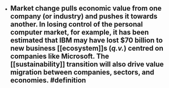 - Market change pulls economic value from one company (or industry) and pushes it towards another. In losing control of the personal computer market, for example, it has been estimated that IBM may have lost $70 billion to new business [[ecosystem]]s (_q.v._) centred on companies like Microsoft. The [[sustainability]] transition will also drive value migration between companies, sectors, and economies. #definition
	-